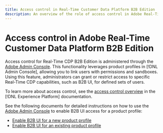 ```yaml
---
title: Access control in Real-Time Customer Data Platform B2B Edition
description: An overview of the role of access control in Adobe Real-Time Customer Data Platform B2B Edition.
---
```

# Access control in Adobe Real-Time Customer Data Platform B2B Edition

Access control for Real-Time CDP B2B Edition is administered through the [Adobe Admin Console](https://adminconsole.adobe.com). This functionality leverages product profiles in [!DNL Admin Console], allowing you to link users with permissions and sandboxes. Using this feature, administrators can grant or restrict access to specific Real-Time CDP capabilities, such as B2B UI, for defined sets of users.

To learn more about access control, see the [access control overview](../../access-control/home.md) in the [!DNL Experience Platform] documentation.

See the following documents for detailed instructions on how to use the [Adobe Admin Console](https://adminconsole.adobe.com) to enable B2B UI access for a product profile:

* [Enable B2B UI for a new product profile](../../access-control/ui/create-profile.md)
* [Enable B2B UI for an existing product profile](../../access-control/ui/details-and-services.md)